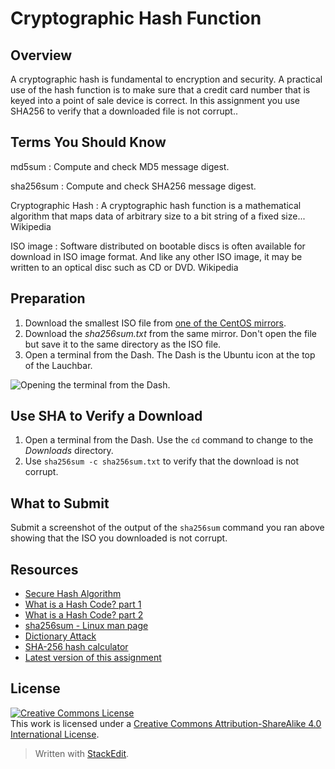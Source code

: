 # Cryptographic Hash Function

## Overview

A cryptographic hash is fundamental to encryption and security. A practical use of the hash function is to make sure that a credit card number that is keyed into a point of sale device is correct. In this assignment you use SHA256 to verify that a downloaded file is not corrupt..

## Terms You Should Know

md5sum
: Compute and check MD5 message digest.

sha256sum
: Compute and check SHA256 message digest.

Cryptographic Hash
: A cryptographic hash function is a mathematical algorithm that maps data of arbitrary size to a bit string of a fixed size... Wikipedia

ISO image
: Software distributed on bootable discs is often available for download in ISO image format. And like any other ISO image, it may be written to an optical disc such as CD or DVD. Wikipedia

## Preparation

1. Download the smallest ISO file from [one of the CentOS mirrors](http://isoredirect.centos.org/centos/7/isos/x86_64/).
2. Download the *sha256sum.txt* from the same mirror. Don't open the file but save it to the same directory as the ISO file.
2. Open a terminal from the Dash. The Dash is the Ubuntu icon at the top of the Lauchbar.

![Opening the terminal from the Dash.](https://dkibbe.github.io/images/cis126dl_open_terminal_from_dash.png)

## Use SHA to Verify a Download

1. Open a terminal from the Dash. Use the `cd` command to change to the *Downloads* directory.
2. Use `sha256sum -c sha256sum.txt` to verify that the download is not corrupt.

<!--## Use SHA to Compare Two Photographs

1. Download an image from the Net or use the super hero image you created.
2. Open a terminal and navigate to the Download  directory
3. sha2556sum -->

<!--## One Your Own

This assignment is a good opportunity to demonstrate the power of combining commands. Redirecting *stderr* and filtering the `sha256sum` command through `grep` to remove unwanted output.-->

## What to Submit

Submit a screenshot of the output of the `sha256sum` command  you ran above showing that the ISO you downloaded is not corrupt.

## Resources

- [Secure Hash Algorithm](https://en.wikipedia.org/wiki/Secure_Hash_Algorithm)
- [What is a Hash Code? part 1](https://www.youtube.com/watch?v=DSTpMWv0IlA)
- [What is a Hash Code? part 2](https://www.youtube.com/watch?v=MHdrZfL1_oc)
- [sha256sum - Linux man page](http://linux.die.net/man/1/sha256sum)
- [Dictionary Attack](https://en.wikipedia.org/wiki/Dictionary_attack)
- [SHA-256 hash calculator](http://www.xorbin.com/tools/sha256-hash-calculator)
- [Latest version of this assignment](http:/dkibbe.github.io)

## License

  <a rel="license" href="http://creativecommons.org/licenses/by-sa/4.0/">
  <img alt="Creative Commons License" style="border-width:0" src="https://i.creativecommons.org/l/by-sa/4.0/88x31.png" /></a><br />
  This work is licensed under a <a rel="license" href="http://creativecommons.org/licenses/by-sa/4.0/">Creative Commons Attribution-ShareAlike 4.0 International License</a>.

> Written with [StackEdit](https://stackedit.io/).